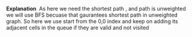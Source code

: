**Explanation**
​
As here we need the shortest path , and path is unweighted we will use BFS becuase that gaurantees shortest path in unweighted graph. So here we use start from the 0,0 index and keep on adding its adjacent cells in the queue if they are valid and not visited